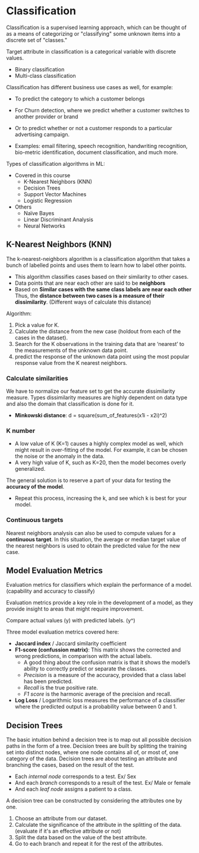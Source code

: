 # Classification

Classification is a supervised learning approach, which can be thought of as a means of categorizing or "classifying" some unknown items into a discrete set of "classes."

Target attribute in classification is a categorical variable with discrete values.
- Binary classification
- Multi-class classification

Classification has different business use cases as well, for example:
- To predict the category to which a customer belongs
- For Churn detection, where we predict whether a customer switches to another provider or brand 
- Or to predict whether or not a customer responds to a particular advertising campaign.

- Examples: email filtering, speech recognition, handwriting
recognition, bio-metric identification, document classification, and much more.

Types of classification algorithms in ML:
- Covered in this course
    - K-Nearest Neighbors (KNN)
    - Decision Trees 
    - Support Vector Machines
    - Logistic Regression
- Others
    - Naïve Bayes
    - Linear Discriminant Analysis
    - Neural Networks

## K-Nearest Neighbors (KNN)

The k-nearest-neighbors algorithm is a classification algorithm that takes a bunch of labelled points and uses them to learn how to label other points.
- This algorithm classifies cases based on their similarity to other cases.
- Data points that are near each other are said to be **neighbors**
- Based on **Similar cases with the same class labels
are near each other** Thus, the **distance between two cases is a measure of their dissimilarity**. (Different ways of calculate this distance)

Algorithm:
1. Pick a value for K.
2. Calculate the distance from the new case (holdout from each of the cases in the dataset).
3. Search for the K observations in the training data that are ‘nearest’ to the measurements
of the unknown data point.
4. predict the response of the unknown data point using the most popular response value from the K nearest neighbors.

### Calculate similarities

We have to normalize our feature set to get the accurate dissimilarity measure.
Types dissimilarity measures are highly dependent on data type and also the domain that classification is done for it.
- **Minkowski distance**: d = square(sum_of_features(x1i - x2i)^2)

### K number

- A low value of K (K=1) causes a highly complex model as well, which might result in over-fitting of the model. For example, it can be chosen the noise or the anomaly in the data.
- A very high value of K, such as K=20, then the model becomes overly generalized.

The general solution is to reserve a part of your data for testing the **accuracy of the model**.
- Repeat this process, increasing the k, and see which k is best for your model.

### Continuous targets

Nearest neighbors analysis can also be used to compute values for a **continuous target**.
In this situation, the average or median target value of the nearest neighbors is used to obtain the predicted value for the new case.

## Model Evaluation Metrics

Evaluation metrics for classifiers which explain the performance of a model. (capability and accuracy to classify)

Evaluation metrics provide a key role in the development of a model, as they provide insight to areas that might require improvement.

Compare actual values (y) with predicted labels. (y^)

Three model evaluation metrics covered here:
- **Jaccard index** / Jaccard similarity coefficient
- **F1-score (confussion matrix)**: This matrix shows the corrected and wrong predictions, in comparison with the actual labels.
  - A good thing about the confusion matrix is that it shows the model’s ability to correctly predict or separate the classes.
  - *Precision* is a measure of the accuracy, provided that a class label has been predicted.
  - *Recall* is the true positive rate.
  - *F1 score* is the harmonic average of the precision and recall.
- **Log Loss** / Logarithmic loss measures the performance of a classifier where the predicted output is a probability value between 0 and 1.

## Decision Trees

The basic intuition behind a decision tree is to map out all possible decision paths in the form of a tree.
Decision trees are built by splitting the training set into distinct nodes, where one node contains all of, or most of, one category of the data.
Decision trees are about testing an attribute and branching the cases, based on the result of the test.
- Each *internal node* corresponds to a test. Ex/ Sex
- And each *branch* corresponds to a result of the test. Ex/ Male or female
- And each *leaf node* assigns a patient to a class.


A decision tree can be constructed by considering the attributes one by one.
1. Choose an attribute from our dataset.
2. Calculate the significance of the attribute in the splitting of the data. (evaluate if it's an effective attribute or not)
3. Split the data based on the value of the best attribute.
4. Go to each branch and repeat it for the rest of the attributes.



